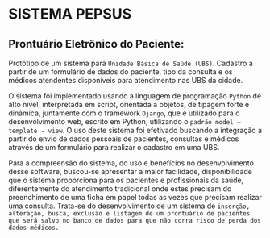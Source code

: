 # SISTEMA PEPSUS

## Prontuário Eletrônico do Paciente: 
  Protótipo de um sistema para `Unidade Básica de Saúde (UBS)`. Cadastro a partir de um formulário de dados do paciente, tipo da consulta e os médicos atendentes disponíveis para atendimento nas UBS da cidade. 

  O sistema foi implementado usando a linguagem de programação `Python` de alto nível, interpretada em script, orientada a objetos, de tipagem forte e dinâmica, juntamente com o framework `Django`, que é utilizado para o desenvolvimento web, escrito em Python, utilizando o ```padrão model – template - view```. O uso deste sistema foi efetivado buscando a integração a partir do envio de dados pessoais de pacientes, consultas e médicos através de um formulário para realizar o cadastro em uma UBS. 

  Para a compreensão do sistema, do uso e benefícios no desenvolvimento desse software, buscou-se apresentar a maior facilidade, disponibilidade que o sistema proporciona para os pacientes e profissionais da saúde, diferentemente do atendimento tradicional onde estes precisam do preenchimento de uma ficha em papel todas as vezes que precisam realizar uma consulta. Trata-se do desenvolvimento de um sistema de ```inserção, alteração, busca, exclusão e listagem de um prontuário de pacientes que será salvo no banco de dados para que não corra risco de perda dos dados médicos.```
